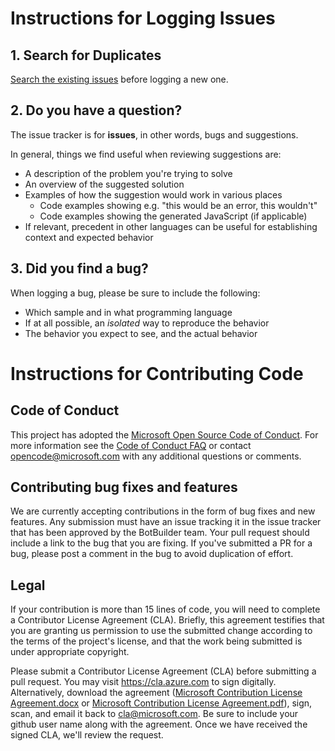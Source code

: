 # Instructions for Logging Issues

## 1. Search for Duplicates

[Search the existing issues](https://github.com/Microsoft/BotBuilder-Location/issues) before logging a new one.

## 2. Do you have a question?

The issue tracker is for **issues**, in other words, bugs and suggestions.

In general, things we find useful when reviewing suggestions are:
* A description of the problem you're trying to solve
* An overview of the suggested solution
* Examples of how the suggestion would work in various places
  * Code examples showing e.g. "this would be an error, this wouldn't"
  * Code examples showing the generated JavaScript (if applicable)
* If relevant, precedent in other languages can be useful for establishing context and expected behavior

## 3. Did you find a bug?

When logging a bug, please be sure to include the following:
 * Which sample and in what programming language
 * If at all possible, an *isolated* way to reproduce the behavior
 * The behavior you expect to see, and the actual behavior

# Instructions for Contributing Code

## Code of Conduct

This project has adopted the [Microsoft Open Source Code of Conduct](https://opensource.microsoft.com/codeofconduct/). For more information see the [Code of Conduct FAQ](https://opensource.microsoft.com/codeofconduct/faq/) or contact [opencode@microsoft.com](mailto:opencode@microsoft.com) with any additional questions or comments.

## Contributing bug fixes and features

We are currently accepting contributions in the form of bug fixes and new features. Any submission must have an issue tracking it in the issue tracker that has been approved by the BotBuilder team. Your pull request should include a link to the bug that you are fixing. If you've submitted a PR for a bug, please post a comment in the bug to avoid duplication of effort.

## Legal

If your contribution is more than 15 lines of code, you will need to complete a Contributor License Agreement (CLA). Briefly, this agreement testifies that you are granting us permission to use the submitted change according to the terms of the project's license, and that the work being submitted is under appropriate copyright.

Please submit a Contributor License Agreement (CLA) before submitting a pull request. You may visit https://cla.azure.com to sign digitally. Alternatively, download the agreement ([Microsoft Contribution License Agreement.docx](https://www.codeplex.com/Download?ProjectName=typescript&DownloadId=822190) or [Microsoft Contribution License Agreement.pdf](https://www.codeplex.com/Download?ProjectName=typescript&DownloadId=921298)), sign, scan, and email it back to <cla@microsoft.com>. Be sure to include your github user name along with the agreement. Once we have received the signed CLA, we'll review the request. 
